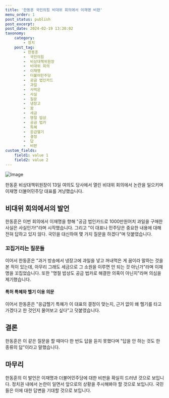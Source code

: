 ```yaml
---
title: '한동훈 국민의힘 비대위 회의에서 이재명 비판'
menu_order: 1
post_status: publish
post_excerpt: 
post_date: 2024-02-19 13:30:02
taxonomy:
    category:
        - 정치
    post_tag:
        - 한동훈
        -  국민의힘
        -  비상대책위원장
        -  비대위 회의
        -  이재명
        -  더불어민주당
        -  공금 법인카드
        -  과일
        -  사먹은
        -  사실
        -  질문
        -  냉장고
        -  꿈
        -  세금
        -  명절 밥상
        -  공금 법카
        -  특혜
        -  응급헬기
        -  결정
        -  답
        -  비판
custom_fields:
    field1: value 1
    field2: value 2
---
```


![Image](https://imgnews.pstatic.net/image/437/2024/02/13/0000379390_001_20240213110701452.jpg?type=w647)

한동훈 비상대책위원장이 13일 여의도 당사에서 열린 비대위 회의에서 논란을 일으키며 이재명 더불어민주당 대표를 겨냥했습니다. 
## 비대위 회의에서의 발언
한동훈은 이번 회의에서 이재명을 향해 "공금 법인카드로 1000만원어치 과일을 구매한 사실은 사실인가!"라며 시작했습니다. 그리고 "이 대표나 민주당은 중요한 내용에 대해 전혀 답하고 있지 않다. 국민을 대신하여 몇 가지 질문을 하겠다"며 덧붙였습니다. 
### 꼬집거리는 질문들
이어서 한동훈은 "과거 방송에서 냉장고에 과일을 넣고 꺼내먹은 게 꿈이라 말하는 것을 본 적이 있는데, 아무리 그래도 세금으로 그 소원을 이루면 안 되는 것 아닌가"라며 이재명을 꼬집었습니다. 또한 "명절 밥상도 공금 법카로 해결한 의혹이 아닌지"라며 의심을 제기했습니다. 
#### 특허 특혜와 헬기 이용 의문
이어서 한동훈은 "응급헬기 특혜가 이 대표의 결정이 맞는지, 근거 없이 왜 헬기를 타고 가겠다고 한 것인지 물어보고 싶다"고 덧붙였습니다. 
## 결론
한동훈은 이 같은 질문을 할 때마다 한 번도 답을 듣지 못했다며 "답을 안 하는 것도 한 종류의 답"이라고 말했습니다. 
## 마무리
한동훈의 이 발언은 이재명과 더불어민주당에 대한 비판을 확실히 드러낸 것으로 보입니다. 정치권 내에서 논란이 일면서 앞으로의 상황을 주시해봐야 할 것으로 보입니다. 국민들은 이에 대한 답변을 기대할 것으로 보입니다.
